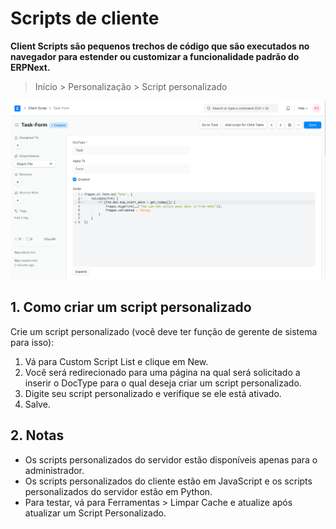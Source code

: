 # Scripts de cliente


**Client Scripts são pequenos trechos de código que são executados no navegador para estender ou customizar a funcionalidade padrão do ERPNext.**



>
> Início > Personalização > Script personalizado
>
>
>


![Script de cliente](/files/customize-erpnext-client-scripts.png)


## 1. Como criar um script personalizado


Crie um script personalizado (você deve ter função de gerente de sistema para isso):


1. Vá para Custom Script List e clique em New.
2. Você será redirecionado para uma página na qual será solicitado a inserir o DocType para o qual deseja criar um script personalizado.
3. Digite seu script personalizado e verifique se ele está ativado.
4. Salve.


## 2. Notas


* Os scripts personalizados do servidor estão disponíveis apenas para o administrador.
* Os scripts personalizados do cliente estão em JavaScript e os scripts personalizados do servidor estão em Python.
* Para testar, vá para Ferramentas > Limpar Cache e atualize após atualizar um Script Personalizado.